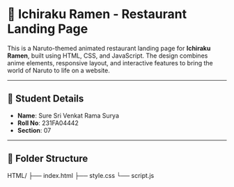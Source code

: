# 🍜 Ichiraku Ramen - Restaurant Landing Page

This is a Naruto-themed animated restaurant landing page for **Ichiraku Ramen**, built using HTML, CSS, and JavaScript. The design combines anime elements, responsive layout, and interactive features to bring the world of Naruto to life on a website.

---

## 📌 Student Details

- **Name**: Sure Sri Venkat Rama Surya
- **Roll No**: 231FA04442
- **Section**: 07

---

## 📂 Folder Structure
HTML/
├── index.html
├── style.css
└── script.js

